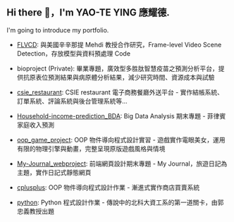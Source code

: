 ## Hi there 👋，I'm YAO-TE YING 應耀德.

<!--
**guyleaf/guyleaf** is a ✨ _special_ ✨ repository because its `README.md` (this file) appears on your GitHub profile.

Here are some ideas to get you started:

- 🔭 I’m currently working on ...
- 🌱 I’m currently learning ...
- 👯 I’m looking to collaborate on ...
- 🤔 I’m looking for help with ...
- 💬 Ask me about ...
- 📫 How to reach me: ...
- 😄 Pronouns: ...
- ⚡ Fun fact: ...
-->

I'm going to introduce my portfolio.
- [FLVCD](https://github.com/guyleaf/FLVCD): 與美國辛辛那提 Mehdi 教授合作研究，Frame-level Video Scene Detection，存放模型與資料預處理 Code

- bioproject (Private): 畢業專題，廣效型多胜肽智慧疫苗之預測分析平台，提供抗原表位預測結果與病原體分析結果，減少研究時間、資源成本與試驗

- [csie_restaurant](https://github.com/guyleaf/csie_restaurant): CSIE restaurant 電子商務餐廳外送平台 - 實作結帳系統、訂單系統、評論系統與後台管理系統等...

- [Household-income-prediction_BDA](https://github.com/guyleaf/Household-income-prediction_BDA): Big Data Analysis 期末專題 - 菲律賓家庭收入預測

- [oop_game_project](https://github.com/guyleaf/oop_game_project): OOP 物件導向程式設計實習 - 遊戲實作電眼美女，運用有限的物理引擎與動畫，完整呈現原版遊戲風格與情境

- [My-Journal_webproject](https://github.com/guyleaf/My-Journal_webproject): 前端網頁設計期末專題 - My Journal，旅遊日記為主題，實作日記式靜態網頁

- [cplusplus](https://github.com/guyleaf/cplusplus): OOP 物件導向程式設計作業 - 漸進式實作商店買賣系統

- [python](https://github.com/guyleaf/python): Python 程式設計作業 - 傳說中的北科大資工系的第一道關卡，由郭忠義教授出題
